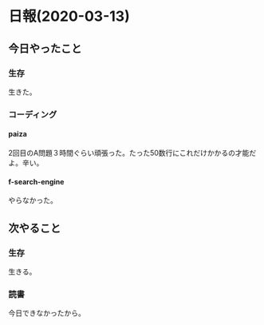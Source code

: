 # 日報(2020-03-13)

## 今日やったこと

### 生存

生きた。

### コーディング

#### paiza

2回目のA問題３時間ぐらい頑張った。たった50数行にこれだけかかるの才能だよ。辛い。

#### f-search-engine

やらなかった。

## 次やること

### 生存

生きる。

### 読書

今日できなかったから。
